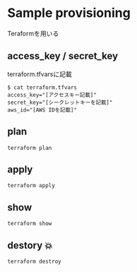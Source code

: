 # Sample provisioning

Teraformを用いる

## access_key / secret_key

terraform.tfvarsに記載

```
$ cat terraform.tfvars
access_key="[アクセスキー記載]"
secret_key="[シークレットキーを記載]"
aws_id="[AWS IDを記載]"
```

## plan

```
terraform plan
```

## apply

```
terraform apply
```

## show

```
terraform show
```

## destory :boom:

```
terraform destroy
```
